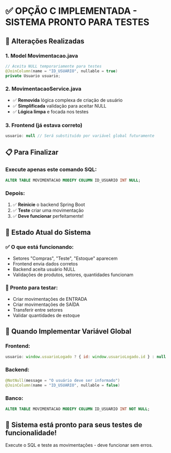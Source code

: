 # ✅ OPÇÃO C IMPLEMENTADA - SISTEMA PRONTO PARA TESTES

## 🎯 Alterações Realizadas

### 1. **Model Movimentacao.java**
```java
// Aceita NULL temporariamente para testes
@JoinColumn(name = "ID_USUARIO", nullable = true)
private Usuario usuario;
```

### 2. **MovimentacaoService.java**
- ✅ **Removida** lógica complexa de criação de usuário
- ✅ **Simplificada** validação para aceitar NULL
- ✅ **Lógica limpa** e focada nos testes

### 3. **Frontend** (já estava correto)
```javascript
usuario: null // Será substituído por variável global futuramente
```

## 📋 Para Finalizar

### **Execute apenas este comando SQL:**
```sql
ALTER TABLE MOVIMENTACAO MODIFY COLUMN ID_USUARIO INT NULL;
```

### **Depois:**
1. ✅ **Reinicie** o backend Spring Boot
2. ✅ **Teste** criar uma movimentação
3. ✅ **Deve funcionar** perfeitamente!

## 🔄 Estado Atual do Sistema

### ✅ **O que está funcionando:**
- Setores "Compras", "Teste", "Estoque" aparecem
- Frontend envia dados corretos
- Backend aceita usuário NULL
- Validações de produtos, setores, quantidades funcionam

### 🧪 **Pronto para testar:**
- Criar movimentações de ENTRADA
- Criar movimentações de SAÍDA  
- Transferir entre setores
- Validar quantidades de estoque

## 🚀 Quando Implementar Variável Global

### **Frontend:**
```javascript
usuario: window.usuarioLogado ? { id: window.usuarioLogado.id } : null
```

### **Backend:**
```java
@NotNull(message = "O usuário deve ser informado")
@JoinColumn(name = "ID_USUARIO", nullable = false)
```

### **Banco:**
```sql
ALTER TABLE MOVIMENTACAO MODIFY COLUMN ID_USUARIO INT NOT NULL;
```

## 🎉 **Sistema está pronto para seus testes de funcionalidade!**

Execute o SQL e teste as movimentações - deve funcionar sem erros.
